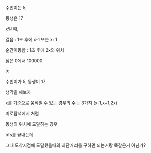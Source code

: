 수빈이는 5, 

동생은 17

x일 때, 

걸음 : 1초 후에  x-1 또는  x+1 

순간이동함 : 1초 후에  2x의 위치



점은 0에서 100000



tc

수빈이가 5, 동생이 17



생각을 해보자

x를 기준으로 움직일 수 있는 경우의 수는  3가지 (x-1,x+1,2x)



미로탐색에서 처럼

동생의 위치에 도달하는 경우

bfs를 끝내는데

그때 도착지점에 도달했을때의 최단거리를 구하면 되는거랑 똑같은거 아닌가?

